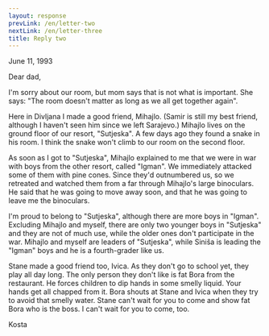 ```yaml
---
layout: response
prevLink: /en/letter-two
nextLink: /en/letter-three
title: Reply two
---
```


<div class="Response-date">June 11, 1993</div>

Dear dad,

I'm sorry about our room, but mom says that is not what is important. She says: "The room doesn't matter as long as we all get together again".

Here in Divljana I made a good friend, Mihajlo. (Samir is still my best friend, although I haven't seen him since we left Sarajevo.) Mihajlo lives on the ground floor of our resort, "Sutjeska". A few days ago they found a snake in his room. I think the snake won't climb to our room on the second floor.

As soon as I got to "Sutjeska", Mihajlo explained to me that we were in war with boys from the other resort, called "Igman". We immediately attacked some of them with pine cones. Since they'd outnumbered us, so we retreated and watched them from a far through Mihajlo's large binoculars. He said that he was going to move away soon, and that he was going to leave me the binoculars.

I'm proud to belong to "Sutjeska", although there are more boys in "Igman". Excluding Mihajlo and myself, there are only two younger boys in "Sutjeska" and they are not of much use, while the older ones don't participate in the war. Mihajlo and myself are leaders of "Sutjeska", while Siniša is leading the "Igman" boys and he is a fourth-grader like us.

Stane made a good friend too, Ivica. As they don't go to school yet, they play all day long. The only person they don't like is fat Bora from the restaurant. He forces children to dip hands in some smelly liquid. Your hands get all chapped from it. Bora shouts at Stane and Ivica when they try to avoid that smelly water. Stane can't wait for you to come and show fat Bora who is the boss. I can't wait for you to come, too.

<div class="Response-signature">Kosta</div>

